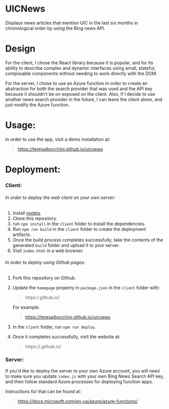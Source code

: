 # UICNews

Displays news articles that mention UIC in the last six months in chronological order by using the Bing news API.

# Design

For the client, I chose the React library because it is popular, and for its ability to describe complex and dynamic interfaces using small, stateful, composable components without needing to work directly with the DOM.

For the server, I chose to use an Azure function in order to create an abstraction for both the search provider that was used and the API key because it shouldn't be on exposed on the client. Also, if I decide to use another news search provider in the future, I can leave the client alone, and just modify the Azure function.

# Usage:

In order to use the app, visit a demo installation at:

> https://teresajbocchini.github.io/uicnews

# Deployment:

### Client:

###### In order to deploy the web client on your own server:

1. Install [nodejs](https://nodejs.org).
2. Clone this repository.
3. run `npm install` in the `client` folder to install the dependencies.
4. Run `npm run build` in the `client` folder to create the deployment artifacts.
5. Once the build process completes successfully, take the contents of the generated `build` folder and upload it to your server.
6. Visit `index.html` in a web browser.

###### In order to deploy using Github pages:

1. Fork this repository on Github.
2. Update the `homepage` property in `package.json` in the `client` folder with:

   > https:/<GITHUB ACCOUNT>.github.io/<REPOSITORY NAME>

   For example:

   > https://teresajbocchini.github.io/uicnews

3. In the `client` folder, run `npm run deploy`.
4. Once it completes successfully, visit the website at:

   > https://<GITHUB ACCOUNT>.github.io/<REPOSITORY NAME>

### Server:

If you'd like to deploy the server to your own Azure account, you will need to make sure you update `index.js` with your own Bing News Search API key, and then follow standard Azure processes for deploying function apps.

Instructions for that can be found at:

> https://docs.microsoft.com/en-us/azure/azure-functions/
